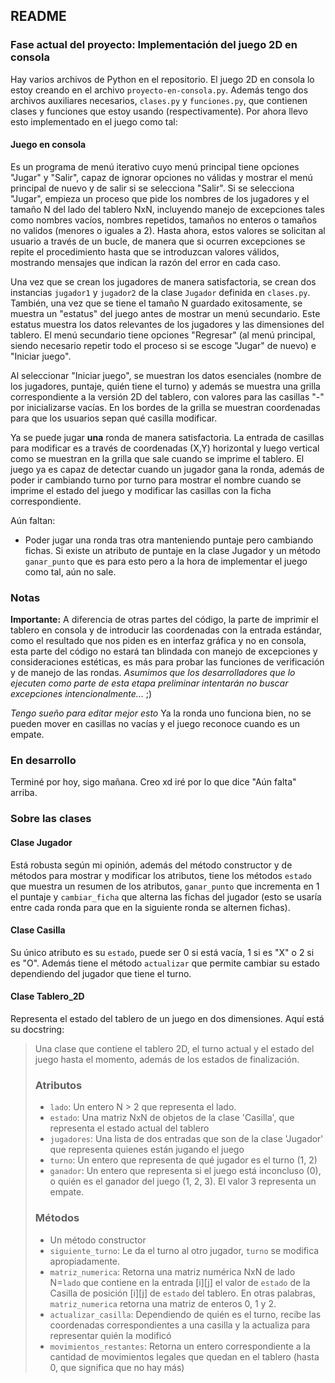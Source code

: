 ## README

### Fase actual del proyecto: Implementación del juego 2D en consola

Hay varios archivos de Python en el repositorio. El juego 2D en consola lo estoy creando en el archivo `proyecto-en-consola.py`. Además tengo dos archivos auxiliares necesarios, `clases.py` y `funciones.py`, que contienen clases y funciones que estoy usando (respectivamente). Por ahora llevo esto implementado en el juego como tal:

#### Juego en consola

Es un programa de menú iterativo cuyo menú principal tiene opciones "Jugar" y "Salir", capaz de ignorar opciones no válidas y mostrar el menú principal de nuevo y de salir si se selecciona "Salir". Si se selecciona "Jugar", empieza un proceso que pide los nombres de los jugadores y el tamaño N del lado del tablero NxN, incluyendo manejo de excepciones tales como nombres vacíos, nombres repetidos, tamaños no enteros o tamaños no validos (menores o iguales a 2). Hasta ahora, estos valores se solicitan al usuario a través de un bucle, de manera que si ocurren excepciones se repite el procedimiento hasta que se introduzcan valores válidos, mostrando mensajes que indican la razón del error en cada caso.

Una vez que se crean los jugadores de manera satisfactoria, se crean dos instancias `jugador1` y `jugador2` de la clase `Jugador` definida en `clases.py`. También, una vez que se tiene el tamaño N guardado exitosamente, se muestra un "estatus" del juego antes de mostrar un menú secundario. Este estatus muestra los datos relevantes de los jugadores y las dimensiones del tablero. El menú secundario tiene opciones "Regresar" (al menú principal, siendo necesario repetir todo el proceso si se escoge "Jugar" de nuevo) e "Iniciar juego".

Al seleccionar "Iniciar juego", se muestran los datos esenciales (nombre de los jugadores, puntaje, quién tiene el turno) y además se muestra una grilla
correspondiente a la versión 2D del tablero, con valores para las casillas "-" por inicializarse vacías. En los bordes de la grilla se muestran coordenadas
para que los usuarios sepan qué casilla modificar.

Ya se puede jugar **una** ronda de manera satisfactoria. La entrada de casillas para modificar es a través de coordenadas (X,Y) horizontal y luego vertical
como se muestran en la grilla que sale cuando se imprime el tablero. El juego ya es capaz de detectar cuando un jugador gana la ronda, además de poder
ir cambiando turno por turno para mostrar el nombre cuando se imprime el estado del juego y modificar las casillas con la ficha correspondiente.

Aún faltan:
* Poder jugar una ronda tras otra manteniendo puntaje pero cambiando fichas. Si existe un atributo de puntaje en la clase Jugador y un método `ganar_punto` que es para esto pero a la hora de implementar el juego como tal, aún no sale.

### Notas

**Importante:** A diferencia de otras partes del código, la parte de imprimir el tablero en consola y de introducir las coordenadas con la entrada estándar, como el resultado que nos piden es en interfaz gráfica y no en consola, esta parte del código no estará tan blindada con manejo de excepciones y consideraciones estéticas, es más para probar las funciones de verificación y de manejo de las rondas. *Asumimos que los desarrolladores que lo ejecuten como parte de esta etapa preliminar intentarán no buscar excepciones intencionalmente...* ;)

*Tengo sueño para editar mejor esto* Ya la ronda uno funciona bien, no se pueden mover en casillas no vacías y el juego reconoce cuando es un empate.

### En desarrollo 

Terminé por hoy, sigo mañana. Creo xd iré por lo que dice "Aún falta" arriba.

### Sobre las clases

#### Clase Jugador

Está robusta según mi opinión, además del método constructor y de métodos para mostrar y modificar los atributos, tiene los métodos `estado` que muestra un resumen de los atributos, `ganar_punto` que incrementa en 1 el puntaje y `cambiar_ficha` que alterna las fichas del jugador (esto se usaría entre cada ronda para que en la siguiente ronda se alternen fichas).

#### Clase Casilla

Su único atributo es su `estado`, puede ser 0 si está vacía, 1 si es "X" o 2 si es "O". Además tiene el método `actualizar` que permite cambiar su estado
dependiendo del jugador que tiene el turno.

#### Clase Tablero_2D

Representa el estado del tablero de un juego en dos dimensiones. Aquí está su docstring:
>Una clase que contiene el tablero 2D, el turno actual y el estado del juego hasta el momento, además de los estados de finalización.
>   ### Atributos
>   * `lado`: Un entero N > 2 que representa el lado.
>   * `estado`: Una matriz NxN de objetos de la clase 'Casilla', que representa
>   el estado actual del tablero
>   * `jugadores`: Una lista de dos entradas que son de la clase 'Jugador' que representa
>   quienes están jugando el juego
>   * `turno`: Un entero que representa de qué jugador es el turno (1, 2)
>   * `ganador`: Un entero que representa si el juego está inconcluso (0), o quién es el
>   ganador del juego (1, 2, 3). El valor 3 representa un empate.
>
>   ### Métodos
>   * Un método constructor
>   * `siguiente_turno`: Le da el turno al otro jugador, `turno` se modifica apropiadamente.
>   * `matriz_numerica`: Retorna una matriz numérica NxN de lado N=`lado` que contiene
>   en la entrada [i][j] el valor de `estado` de la Casilla de posición [i][j] de
>   `estado` del tablero. En otras palabras, `matriz_numerica` retorna una matriz de enteros
>   0, 1 y 2.
>   * `actualizar_casilla`: Dependiendo de quién es el turno, recibe las coordenadas
>   correspondientes a una casilla y la actualiza para representar quién la modificó
>   * `movimientos_restantes`: Retorna un entero correspondiente a la cantidad de movimientos
>   legales que quedan en el tablero (hasta 0, que significa que no hay más)
